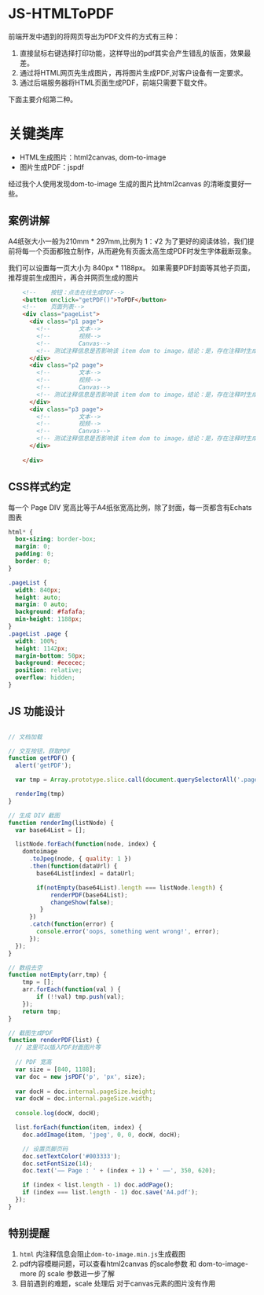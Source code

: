 # JS-HTMLToPDF

前端开发中遇到的将网页导出为PDF文件的方式有三种：
1. 直接鼠标右键选择打印功能，这样导出的pdf其实会产生错乱的版面，效果最差。
2. 通过将HTML网页先生成图片，再将图片生成PDF,对客户设备有一定要求。
3. 通过后端服务器将HTML页面生成PDF，前端只需要下载文件。

下面主要介绍第二种。

# 关键类库

- HTML生成图片：html2canvas, dom-to-image
- 图片生成PDF：jspdf

经过我个人使用发现dom-to-image 生成的图片比html2canvas 的清晰度要好一些。

## 案例讲解
A4纸张大小一般为210mm * 297mm,比例为 1：√2
为了更好的阅读体验，我们提前将每一个页面都独立制作，从而避免有页面太高生成PDF时发生字体截断现象。

我们可以设置每一页大小为 840px * 1188px。
如果需要PDF封面等其他子页面，推荐提前生成图片，再合并网页生成的图片
```html
    <!--    按钮：点击在线生成PDF-->
    <button onclick="getPDF()">ToPDF</button>
    <!--    页面列表-->
    <div class="pageList">
      <div class="p1 page">
        <!--        文本-->
        <!--        视频-->
        <!--        Canvas-->
        <!-- 测试注释信息是否影响该 item dom to image，结论：是，存在注释时生成截图失败 -->
      </div>
      <div class="p2 page">
        <!--        文本-->
        <!--        视频-->
        <!--        Canvas-->
        <!-- 测试注释信息是否影响该 item dom to image，结论：是，存在注释时生成截图失败 -->
      </div>
      <div class="p3 page">
        <!--        文本-->
        <!--        视频-->
        <!--        Canvas-->
        <!-- 测试注释信息是否影响该 item dom to image，结论：是，存在注释时生成截图失败 -->
      </div>
      
    </div>
```

## CSS样式约定

每一个 Page DIV 宽高比等于A4纸张宽高比例，除了封面，每一页都含有Echats图表

```css
html* {
  box-sizing: border-box;
  margin: 0;
  padding: 0;
  border: 0;
}

.pageList {
  width: 840px;
  height: auto;
  margin: 0 auto;
  background: #fafafa;
  min-height: 1188px;
}
.pageList .page {
  width: 100%;
  height: 1142px;
  margin-bottom: 50px;
  background: #ececec;
  position: relative;
  overflow: hidden;
}
```
## JS 功能设计

```js

// 文档加载

// 交互按钮，获取PDF
function getPDF() {
  alert('getPDF');

  var tmp = Array.prototype.slice.call(document.querySelectorAll('.page'));

  renderImg(tmp)
}

// 生成 DIV 截图
function renderImg(listNode) {
  var base64List = [];

  listNode.forEach(function(node, index) {
    domtoimage
      .toJpeg(node, { quality: 1 })
      .then(function(dataUrl) {
        base64List[index] = dataUrl;

        if(notEmpty(base64List).length === listNode.length) {
            renderPDF(base64List);
            changeShow(false);
         }
      })
      .catch(function(error) {
        console.error('oops, something went wrong!', error);
      });
  });
}

// 数组去空
function notEmpty(arr,tmp) {
    tmp = [];
    arr.forEach(function(val ) {
        if (!!val) tmp.push(val);
    });
    return tmp;
}

// 截图生成PDF
function renderPDF(list) {
  // 这里可以插入PDF封面图片等
  
  // PDF 宽高
  var size = [840, 1188];
  var doc = new jsPDF('p', 'px', size);
  
  var docH = doc.internal.pageSize.height; 
  var docW = doc.internal.pageSize.width; 
  
  console.log(docW, docH);

  list.forEach(function(item, index) {
    doc.addImage(item, 'jpeg', 0, 0, docW, docH);

    // 设置页脚页码
    doc.setTextColor('#003333');
    doc.setFontSize(14);
    doc.text('—— Page : ' + (index + 1) + ' ——', 350, 620);

    if (index < list.length - 1) doc.addPage();
    if (index === list.length - 1) doc.save('A4.pdf');
  });
}


```

## 特别提醒

1. `html` 内注释信息会阻止`dom-to-image.min.js`生成截图
2. pdf内容模糊问题，可以查看html2canvas 的scale参数 和 dom-to-image-more 的 scale 参数进一步了解
3. 目前遇到的难题，scale 处理后 对于canvas元素的图片没有作用

